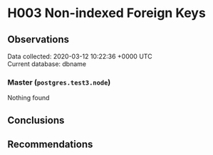 # H003 Non-indexed Foreign Keys #

## Observations ##
Data collected: 2020-03-12 10:22:36 +0000 UTC  
Current database: dbname  


### Master (`postgres.test3.node`) ###



Nothing found



## Conclusions ##


## Recommendations ##

